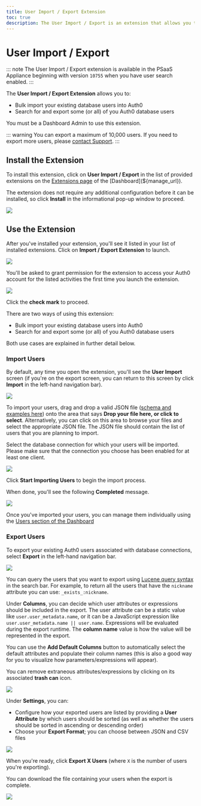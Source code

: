 ```yaml
---
title: User Import / Export Extension
toc: true
description: The User Import / Export is an extension that allows you to import / export users from or to any database you have configured in your account.
---
```

# User Import / Export

::: note
The User Import / Export extension is available in the PSaaS Appliance beginning with version `10755` when you have user search enabled.
:::

The **User Import / Export Extension** allows you to:

* Bulk import your existing database users into Auth0
* Search for and export some (or all) of you Auth0 database users

You must be a Dashboard Admin to use this extension.

::: warning
You can export a maximum of 10,000 users. If you need to export more users, please [contact Support](${env.DOMAIN_URL_SUPPORT}).
:::

## Install the Extension

To install this extension, click on **User Import / Export** in the list of provided extensions on the [Extensions page](${manage_url}/#/extensions) of the [Dashboard](${manage_url}). 

The extension does not require any additional configuration before it can be installed, so click **Install** in the informational pop-up window to proceed.

![](/media/articles/extensions/user-import-export/install-extension.png)

## Use the Extension

After you've installed your extension, you'll see it listed in your list of installed extensions. Click on **Import / Export Extension** to launch.

![](/media/articles/extensions/user-import-export/installed-extensions-list.png)

You'll be asked to grant permission for the extension to access your Auth0 account for the listed activities the first time you launch the extension.

![](/media/articles/extensions/user-import-export/permissions.png)

Click the **check mark** to proceed.

There are two ways of using this extension:

* Bulk import your existing database users into Auth0
* Search for and export some (or all) of you Auth0 database users

Both use cases are explained in further detail below.

### Import Users

By default, any time you open the extension, you'll see the **User Import** screen (if you're on the export screen, you can return to this screen by click **Import** in the left-hand navigation bar).

![](/media/articles/extensions/user-import-export/import.png)

To import your users, drag and drop a valid JSON file ([schema and examples here](/tutorials/bulk-importing-users-into-auth0)) onto the area that says **Drop your file here, or click to select**. Alternatively, you can click on this area to browse your files and select the appropriate JSON file. The JSON file should contain the list of users that you are planning to import.

Select the database connection for which your users will be imported. Please make sure that the connection you choose has been enabled for at least one client.

![](/media/articles/extensions/user-import-export/ready-for-import.png)

Click **Start Importing Users** to begin the import process.

When done, you'll see the following **Completed** message.

![](/media/articles/extensions/user-import-export/import-complete.png)

Once you've imported your users, you can manage them individually using the [Users section of the Dashboard](${manage_url}/#/users)

### Export Users

To export your existing Auth0 users associated with database connections, select **Export** in the left-hand navigation bar.

![](/media/articles/extensions/user-import-export/export-users.png)

You can query the users that you want to export using [Lucene query syntax](http://www.lucenetutorial.com/lucene-query-syntax.html) in the search bar. For example, to return all the users that have the `nickname` attribute you can use: `_exists_:nickname`.

Under **Columns**, you can decide which user attributes or expressions should be included in the export. The user attribute can be a static value like `user.user_metadata.name`, or it can be a JavaScript expression like `user.user_metadata.name || user.name`. Expressions will be evaluated during the export runtime. The **column name** value is how the value will be represented in the export. 

You can use the **Add Default Columns** button to automatically select the default attributes and populate their column names (this is also a good way for you to visualize how parameters/expressions will appear).

You can remove extraneous attributes/expressions by clicking on its associated **trash can** icon.

![](/media/articles/extensions/user-import-export/default-columns.png)

Under **Settings**, you can:

* Configure how your exported users are listed by providing a **User Attribute** by which users should be sorted (as well as whether the users should be sorted in ascending or descending order)
* Choose your **Export Format**; you can choose between JSON and CSV files

![](/media/articles/extensions/user-import-export/settings.png)

When you're ready, click **Export X Users** (where `X` is the number of users you're exporting).

You can download the file containing your users when the export is complete.

![](/media/articles/extensions/user-import-export/export-complete.png)